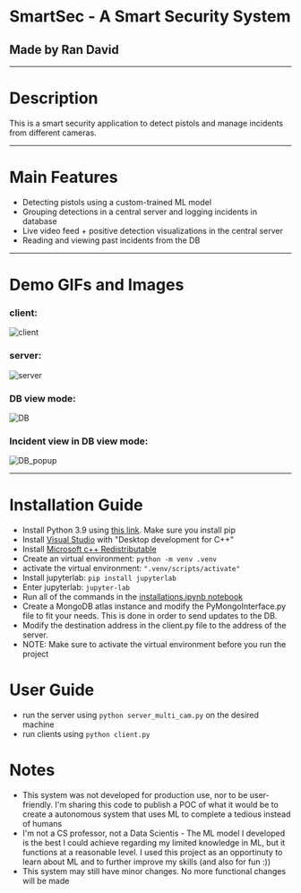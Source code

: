 # SmartSec - A Smart Security System
## Made by Ran David
------------------------------------

# Description
This is a smart security application to detect pistols and manage incidents from different cameras.

------------------------------------

# Main Features
* Detecting pistols using a custom-trained ML model
* Grouping detections in a central server and logging incidents in database
* Live video feed + positive detection visualizations in the central server
* Reading and viewing past incidents from the DB

------------------------------------
# Demo GIFs and Images

### client:
![client](https://github.com/aihsa1/SmartSec/blob/master/RepoImages/client.png)

### server:
![server](https://github.com/aihsa1/SmartSec/blob/master/RepoImages/server.png)

### DB view mode:
![DB](https://github.com/aihsa1/SmartSec/blob/master/RepoImages/DB.png)

### Incident view in DB view mode:
![DB_popup](https://github.com/aihsa1/SmartSec/blob/master/RepoImages/DB_popup.png)

------------------------------------

# Installation Guide
* Install Python 3.9 using [this link](https://www.python.org/downloads/#:~:text=Release%20Notes-,Python%203.9.7,-Aug.%2030%2C%202021). Make sure you install pip
* Install [Visual Studio](https://visualstudio.microsoft.com/#:~:text=Visual%20Studio%20family-,Visual%20Studio,-Version%2017.1) with "Desktop development for C++"
* Install [Microsoft c++ Redistributable](https://docs.microsoft.com/en-us/cpp/windows/latest-supported-vc-redist?view=msvc-170#:~:text=https%3A//aka.ms/vs/17/release/vc_redist.x86.exe)
* Create an virtual environment: ```python -m venv .venv```
* activate the virtual environment: ```".venv/scripts/activate"```
* Install jupyterlab: ```pip install jupyterlab```
* Enter jupyterlab: ```jupyter-lab```
* Run all of the commands in the [installations.ipynb notebook](https://github.com/aihsa1/SmartSec/blob/master/installations.ipynb)
* Create a MongoDB atlas instance and modify the PyMongoInterface.py file to fit your needs. This is done in order to send updates to the DB.
* Modify the destination address in the client.py file to the address of the server.
* NOTE: Make sure to activate the virtual environment before you run the project

# User Guide
* run the server using ```python server_multi_cam.py``` on the desired machine
* run clients using ```python client.py```

# Notes
* This system was not developed for production use, nor to be user-friendly. I'm sharing this code to publish a POC of what it would be to create a autonomous system that uses ML to complete a tedious instead of humans
* I'm not a CS professor, not a Data Scientis - The ML model I developed is the best I could achieve regarding my limited knowledge in ML, but it functions at a reasonable level. I used this project as an opportinuty to learn about ML and to further improve my skills (and also for fun :))
* This system may still have minor changes. No more functional changes will be made
